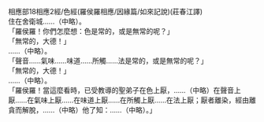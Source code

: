 相應部18相應2經/色經(羅侯羅相應/因緣篇/如來記說)(莊春江譯)  
住在舍衛城……（中略）。  
「羅侯羅！你們怎麼想：色是常的，或是無常的呢？」  
「無常的，大德！」  
……（中略）。  
「聲音……氣味……味道……所觸……法是常的，或是無常的呢？」  
「無常的，大德！」  
……（中略）。  
「羅侯羅！當這麼看時，已受教導的聖弟子在色上厭，……（中略）在聲音上厭……在氣味上厭……在味道上厭……在所觸上厭……在法上厭；厭者離染，經由離貪而解脫，……（中略）他了知：……（中略）。」  
  
  

